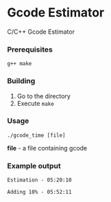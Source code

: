 # Gcode Estimator
C/C++ Gcode Estimator

### Prerequisites
`g++ make`

### Building
1. Go to the directory
2. Execute `make`

### Usage
`./gcode_time [file]`

**file** - a file containing gcode

### Example output
`Estimation - 05:20:10`

`Adding 10% - 05:52:11`

